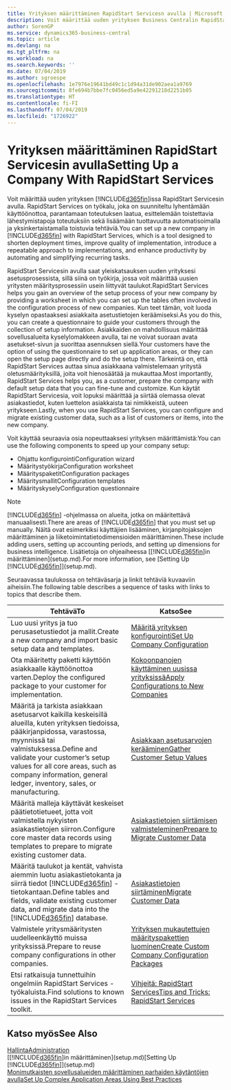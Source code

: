 ```yaml
---
title: Yrityksen määrittäminen RapidStart Servicesn avulla | Microsoft Docs
description: Voit määrittää uuden yrityksen Business Centralin RapidStart Servicesin avulla. RapidStart Services on työkalu, joka on suunniteltu lyhentämään käyttöönottoa, parantamaan toteutuksen laatua, esittelemään toistettavia lähestymistapoja toteutuksiin sekä lisäämään tuottavuutta automatisoimalla ja yksinkertaistamalla toistuvia tehtäviä.
author: SorenGP
ms.service: dynamics365-business-central
ms.topic: article
ms.devlang: na
ms.tgt_pltfrm: na
ms.workload: na
ms.search.keywords: ''
ms.date: 07/04/2019
ms.author: sgroespe
ms.openlocfilehash: 1e7976e19641bd49c1c1d94a31de902aea1a9769
ms.sourcegitcommit: 8fe694b7bbe7fc0456ed5a9e42291218d2251b05
ms.translationtype: HT
ms.contentlocale: fi-FI
ms.lasthandoff: 07/04/2019
ms.locfileid: "1726922"
---
```

# <a name="setting-up-a-company-with-rapidstart-services"></a><span data-ttu-id="b5f3c-103">Yrityksen määrittäminen RapidStart Servicesin avulla</span><span class="sxs-lookup"><span data-stu-id="b5f3c-103">Setting Up a Company With RapidStart Services</span></span>
<span data-ttu-id="b5f3c-104">Voit määrittää uuden yrityksen [!INCLUDE[d365fin](includes/d365fin_md.md)]issa RapidStart Servicesin avulla. RapidStart Services on työkalu, joka on suunniteltu lyhentämään käyttöönottoa, parantamaan toteutuksen laatua, esittelemään toistettavia lähestymistapoja toteutuksiin sekä lisäämään tuottavuutta automatisoimalla ja yksinkertaistamalla toistuvia tehtäviä.</span><span class="sxs-lookup"><span data-stu-id="b5f3c-104">You can set up a new company in [!INCLUDE[d365fin](includes/d365fin_md.md)] with RapidStart Services, which is a tool designed to shorten deployment times, improve quality of implementation, introduce a repeatable approach to implementations, and enhance productivity by automating and simplifying recurring tasks.</span></span>  

<span data-ttu-id="b5f3c-105">RapidStart Servicesin avulla saat yleiskatsauksen uuden yrityksesi asetusprosessista, sillä siinä on työkirja, jossa voit määrittää uusien yritysten määritysprosessiin usein liittyvät taulukot.</span><span class="sxs-lookup"><span data-stu-id="b5f3c-105">RapidStart Services helps you gain an overview of the setup process of your new company by providing a worksheet in which you can set up the tables often involved in the configuration process of new companies.</span></span> <span data-ttu-id="b5f3c-106">Kun teet tämän, voit luoda kyselyn opastaaksesi asiakkaita asetustietojen keräämiseksi.</span><span class="sxs-lookup"><span data-stu-id="b5f3c-106">As you do this, you can create a questionnaire to guide your customers through the collection of setup information.</span></span> <span data-ttu-id="b5f3c-107">Asiakkaiden on mahdollisuus määrittää sovellusalueita kyselylomakkeen avulla, tai ne voivat suoraan avata asetukset-sivun ja suorittaa asennuksen siellä.</span><span class="sxs-lookup"><span data-stu-id="b5f3c-107">Your customers have the option of using the questionnaire to set up application areas, or they can open the setup page directly and do the setup there.</span></span> <span data-ttu-id="b5f3c-108">Tärkeintä on, että RapidStart Services auttaa sinua asiakkaana valmistelemaan yritystä oletusmäärityksillä, joita voit hienosäätää ja mukauttaa.</span><span class="sxs-lookup"><span data-stu-id="b5f3c-108">Most importantly, RapidStart Services helps you, as a customer, prepare the company with default setup data that you can fine-tune and customize.</span></span> <span data-ttu-id="b5f3c-109">Kun käytät RapidStart Servicesia, voit lopuksi määrittää ja siirtää olemassa olevat asiakastiedot, kuten luettelon asiakkaista tai nimikkeistä, uuteen yritykseen.</span><span class="sxs-lookup"><span data-stu-id="b5f3c-109">Lastly, when you use RapidStart Services, you can configure and migrate existing customer data, such as a list of customers or items, into the new company.</span></span>

<span data-ttu-id="b5f3c-110">Voit käyttää seuraavia osia nopeuttaaksesi yrityksen määrittämistä:</span><span class="sxs-lookup"><span data-stu-id="b5f3c-110">You can use the following components to speed up your company setup:</span></span>  

-   <span data-ttu-id="b5f3c-111">Ohjattu konfigurointi</span><span class="sxs-lookup"><span data-stu-id="b5f3c-111">Configuration wizard</span></span>  
-   <span data-ttu-id="b5f3c-112">Määritystyökirja</span><span class="sxs-lookup"><span data-stu-id="b5f3c-112">Configuration worksheet</span></span>  
-   <span data-ttu-id="b5f3c-113">Määrityspaketit</span><span class="sxs-lookup"><span data-stu-id="b5f3c-113">Configuration packages</span></span>  
-   <span data-ttu-id="b5f3c-114">Määritysmallit</span><span class="sxs-lookup"><span data-stu-id="b5f3c-114">Configuration templates</span></span>  
-   <span data-ttu-id="b5f3c-115">Määrityskysely</span><span class="sxs-lookup"><span data-stu-id="b5f3c-115">Configuration questionnaire</span></span>  

> [!Note]  
>  <span data-ttu-id="b5f3c-116">[!INCLUDE[d365fin](includes/d365fin_md.md)] -ohjelmassa on alueita, jotka on määritettävä manuaalisesti.</span><span class="sxs-lookup"><span data-stu-id="b5f3c-116">There are areas of [!INCLUDE[d365fin](includes/d365fin_md.md)] that you must set up manually.</span></span> <span data-ttu-id="b5f3c-117">Näitä ovat esimerkiksi käyttäjien lisääminen, kirjanpitojaksojen määrittäminen ja liiketoimintatietodimensioiden määrittäminen.</span><span class="sxs-lookup"><span data-stu-id="b5f3c-117">These include adding users, setting up accounting periods, and setting up dimensions for business intelligence.</span></span> <span data-ttu-id="b5f3c-118">Lisätietoja on ohjeaiheessa [[!INCLUDE[d365fin](includes/d365fin_md.md)]in määrittäminen](setup.md).</span><span class="sxs-lookup"><span data-stu-id="b5f3c-118">For more information, see [Setting Up [!INCLUDE[d365fin](includes/d365fin_md.md)]](setup.md).</span></span>

 <span data-ttu-id="b5f3c-119">Seuraavassa taulukossa on tehtäväsarja ja linkit tehtäviä kuvaaviin aiheisiin.</span><span class="sxs-lookup"><span data-stu-id="b5f3c-119">The following table describes a sequence of tasks with links to topics that describe them.</span></span>

|<span data-ttu-id="b5f3c-120">**Tehtävä**</span><span class="sxs-lookup"><span data-stu-id="b5f3c-120">**To**</span></span>|<span data-ttu-id="b5f3c-121">**Katso**</span><span class="sxs-lookup"><span data-stu-id="b5f3c-121">**See**</span></span>|  
|------------|-------------|  
|<span data-ttu-id="b5f3c-122">Luo uusi yritys ja tuo perusasetustiedot ja mallit.</span><span class="sxs-lookup"><span data-stu-id="b5f3c-122">Create a new company and import basic setup data and templates.</span></span>|[<span data-ttu-id="b5f3c-123">Määritä yrityksen konfigurointi</span><span class="sxs-lookup"><span data-stu-id="b5f3c-123">Set Up Company Configuration</span></span>](admin-set-up-company-configuration.md)|  
|<span data-ttu-id="b5f3c-124">Ota määritetty paketti käyttöön asiakkaalle käyttöönottoa varten.</span><span class="sxs-lookup"><span data-stu-id="b5f3c-124">Deploy the configured package to your customer for implementation.</span></span>|[<span data-ttu-id="b5f3c-125">Kokoonpanojen käyttäminen uusissa yrityksissä</span><span class="sxs-lookup"><span data-stu-id="b5f3c-125">Apply Configurations to New Companies</span></span>](admin-apply-configuration-to-new-companies.md)|
|<span data-ttu-id="b5f3c-126">Määritä ja tarkista asiakkaan asetusarvot kaikilla keskeisillä alueilla, kuten yrityksen tiedoissa, pääkirjanpidossa, varastossa, myynnissä tai valmistuksessa.</span><span class="sxs-lookup"><span data-stu-id="b5f3c-126">Define and validate your customer’s setup values for all core areas, such as company information, general ledger, inventory, sales, or manufacturing.</span></span>|[<span data-ttu-id="b5f3c-127">Asiakkaan asetusarvojen kerääminen</span><span class="sxs-lookup"><span data-stu-id="b5f3c-127">Gather Customer Setup Values</span></span>](admin-gather-customer-setup-values.md)|  
|<span data-ttu-id="b5f3c-128">Määritä malleja käyttävät keskeiset päätietotietueet, jotta voit valmistella nykyisten asiakastietojen siirron.</span><span class="sxs-lookup"><span data-stu-id="b5f3c-128">Configure core master data records using templates to prepare to migrate existing customer data.</span></span>|[<span data-ttu-id="b5f3c-129">Asiakastietojen siirtämisen valmisteleminen</span><span class="sxs-lookup"><span data-stu-id="b5f3c-129">Prepare to Migrate Customer Data</span></span>](admin-use-templates-to-prepare-customer-data-for-migration.md)|  
|<span data-ttu-id="b5f3c-130">Määritä taulukot ja kentät, vahvista aiemmin luotu asiakastietokanta ja siirrä tiedot [!INCLUDE[d365fin](includes/d365fin_md.md)] -tietokantaan.</span><span class="sxs-lookup"><span data-stu-id="b5f3c-130">Define tables and fields, validate existing customer data, and migrate data into the [!INCLUDE[d365fin](includes/d365fin_md.md)] database.</span></span>|[<span data-ttu-id="b5f3c-131">Asiakastietojen siirtäminen</span><span class="sxs-lookup"><span data-stu-id="b5f3c-131">Migrate Customer Data</span></span>](admin-migrate-customer-data.md)|
|<span data-ttu-id="b5f3c-132">Valmistele yritysmääritysten uudelleenkäyttö muissa yrityksissä.</span><span class="sxs-lookup"><span data-stu-id="b5f3c-132">Prepare to reuse company configurations in other companies.</span></span>|[<span data-ttu-id="b5f3c-133">Yrityksen mukautettujen määrityspakettien luominen</span><span class="sxs-lookup"><span data-stu-id="b5f3c-133">Create Custom Company Configuration Packages</span></span>](admin-how-to-create-custom-company-configuration-packages.md)|
|<span data-ttu-id="b5f3c-134">Etsi ratkaisuja tunnettuihin ongelmiin RapidStart Services -työkaluista.</span><span class="sxs-lookup"><span data-stu-id="b5f3c-134">Find solutions to known issues in the RapidStart Services toolkit.</span></span>|[<span data-ttu-id="b5f3c-135">Vihjeitä: RapidStart Services</span><span class="sxs-lookup"><span data-stu-id="b5f3c-135">Tips and Tricks: RapidStart Services</span></span>](admin-tips-and-tricks-rapidstart-services.md)|  

## <a name="see-also"></a><span data-ttu-id="b5f3c-136">Katso myös</span><span class="sxs-lookup"><span data-stu-id="b5f3c-136">See Also</span></span>  
[<span data-ttu-id="b5f3c-137">Hallinta</span><span class="sxs-lookup"><span data-stu-id="b5f3c-137">Administration</span></span>](admin-setup-and-administration.md)  
<span data-ttu-id="b5f3c-138">[[!INCLUDE[d365fin](includes/d365fin_md.md)]in määrittäminen](setup.md)</span><span class="sxs-lookup"><span data-stu-id="b5f3c-138">[Setting Up [!INCLUDE[d365fin](includes/d365fin_md.md)]](setup.md)</span></span>  
[<span data-ttu-id="b5f3c-139">Monimutkaisten sovellusalueiden määrittäminen parhaiden käytäntöjen avulla</span><span class="sxs-lookup"><span data-stu-id="b5f3c-139">Set Up Complex Application Areas Using Best Practices</span></span>](set-up-complex-application-areas-using-best-practices.md)   
